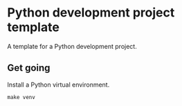 Python development project template
==========================

A template for a Python development project.



Get going
--------------------------

Install a Python virtual environment.

```
make venv
```
